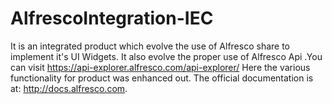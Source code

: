 # AlfrescoIntegration-IEC

It is an integrated product which evolve the use of Alfresco share to implement it's UI Widgets.
It also evolve the proper use of Alfresco Api .You can visit https://api-explorer.alfresco.com/api-explorer/ 
Here the various functionality for product was enhanced out.
The official documentation is at: http://docs.alfresco.com.
